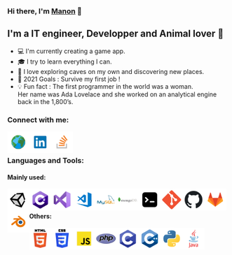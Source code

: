 ### Hi there, I'm [Manon][website] 👋

## I'm a IT engineer, Developper and Animal lover :dog:
- :computer: I'm currently creating a game app.
- :mortar_board: I try to learn everything I can.
- 🌱 I love exploring caves on my own and discovering new places.
- :goal_net: 2021 Goals : Survive my first job !
- :bulb: Fun fact : The first programmer in the world was a woman. <br/> Her name was Ada Lovelace and she worked on an analytical engine back in the 1,800’s.

### Connect with me:
[<img align="left" alt="https://manonvessiot.github.io/" height="50px" src="https://raw.githubusercontent.com/ManonVessiot/ManonVessiot/master/imgs/website.png" />][website]
[<img align="left" alt="LinkedIn" height="50px" src="https://raw.githubusercontent.com/ManonVessiot/ManonVessiot/master/imgs/linkedin.png" />][linkedin]
[<img align="left" alt="Stack Overflow" height="50px" src="https://raw.githubusercontent.com/ManonVessiot/ManonVessiot/master/imgs/stackoverflow.png" />][stackoverflow]

<br />
<br />

### Languages and Tools:


#### Mainly used:

<img align="left" alt="Unity" height="50px" src="https://raw.githubusercontent.com/ManonVessiot/ManonVessiot/master/imgs/unity.png" />

<img align="left" alt="C#" height="50px" src="https://raw.githubusercontent.com/ManonVessiot/ManonVessiot/master/imgs/cs.png" />

<img align="left" alt="Visual Studio" height="50px" src="https://raw.githubusercontent.com/ManonVessiot/ManonVessiot/master/imgs/visualstudio.png" />

<img align="left" alt="Visual Studio Code" height="50px" src="https://raw.githubusercontent.com/ManonVessiot/ManonVessiot/master/imgs/visualstudiocode.png" />

<img align="left" alt="MySQL" height="50px" src="https://raw.githubusercontent.com/ManonVessiot/ManonVessiot/master/imgs/mysql.png" />

<img align="left" alt="MongoDB" height="50px" src="https://raw.githubusercontent.com/ManonVessiot/ManonVessiot/master/imgs/mongodb.png" />

<img align="left" alt="Terminal" height="50px" src="https://raw.githubusercontent.com/ManonVessiot/ManonVessiot/master/imgs/console.png" />

<img align="left" alt="Git" height="50px" src="https://raw.githubusercontent.com/ManonVessiot/ManonVessiot/master/imgs/git.png" />

<img align="left" alt="GitHub" height="50px" src="https://raw.githubusercontent.com/ManonVessiot/ManonVessiot/master/imgs/github.png" />

<img align="left" alt="GitLab" height="50px" src="https://raw.githubusercontent.com/ManonVessiot/ManonVessiot/master/imgs/gitlab.png" />

<img align="left" alt="Blender" height="50px" src="https://raw.githubusercontent.com/ManonVessiot/ManonVessiot/master/imgs/blender.png" />

<br />
<br />

#### Others:

<img align="left" alt="HTML5" height="50px" src="https://raw.githubusercontent.com/ManonVessiot/ManonVessiot/master/imgs/html.png" />

<img align="left" alt="CSS3" height="50px" src="https://raw.githubusercontent.com/ManonVessiot/ManonVessiot/master/imgs/css.png" />

<img align="left" alt="JavaScript" height="50px" src="https://raw.githubusercontent.com/ManonVessiot/ManonVessiot/master/imgs/javascript.png" />

<img align="left" alt="PHP" height="50px" src="https://raw.githubusercontent.com/ManonVessiot/ManonVessiot/master/imgs/php.png" />

<img align="left" alt="C" height="50px" src="https://raw.githubusercontent.com/ManonVessiot/ManonVessiot/master/imgs/c.png" />

<img align="left" alt="C++" height="50px" src="https://raw.githubusercontent.com/ManonVessiot/ManonVessiot/master/imgs/cpp.png" />

<img align="left" alt="Python" height="50px" src="https://raw.githubusercontent.com/ManonVessiot/ManonVessiot/master/imgs/python.png" />

<img align="left" alt="Java" height="50px" src="https://raw.githubusercontent.com/ManonVessiot/ManonVessiot/master/imgs/java.png" />

<br />
<br />


[//]: # (---)

[//]: # (<img align="left" alt="ManonVessiot's Github Stats" src="https://github-readme-stats.codestackr.vercel.app/api?username=ManonVessiot&show_icons=true&hide_border=true&count_private=true" />)


[website]: https://manonvessiot.github.io/
[linkedin]: https://www.linkedin.com/in/manon-vessiot-b5a054153
[stackoverflow]: https://stackoverflow.com/users/14066891/manon-vessiot?tab=profile
